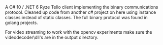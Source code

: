A C# 10 / .NET 6 Ryze Tello client implementing the binary communications protocol. Cleaned up code from another c# project on here using instance classes instead of static classes. The full binary protocol was found in golang projects.

For video streaming to work with the opencv experiments make sure the videodecoder\dll's are in the output directory.
